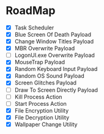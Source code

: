 # RoadMap
- [x] Task Scheduler
- [x] Blue Screen Of Death Payload
- [x] Change Window Titles Payload
- [x] MBR Overwrite Payload
- [ ] LogonUI.exe Overwrite Payload
- [x] MouseTrap Payload
- [x] Random Keyboard Input Payload
- [x] Random OS Sound Payload
- [x] Screen Glitches Payload
- [ ] Draw To Screen Directly Payload
- [ ] Kill Process Action
- [ ] Start Process Action
- [x] File Encryption Utility
- [x] File Decryption Utility
- [x] Wallpaper Change Utility
